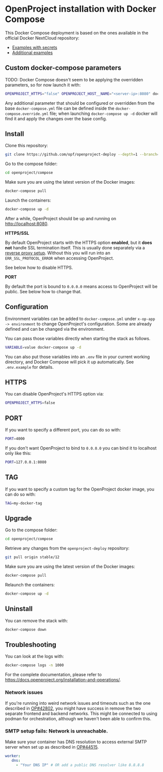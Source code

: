# OpenProject installation with Docker Compose

This Docker Compose deployment is based on the ones available in the official Docker NextCloud repository:
- [Examples with secrets](https://github.com/docker-library/docs/blob/master/nextcloud/README.md#docker-secrets)
- [Additional examples](https://github.com/nextcloud/docker/tree/master/.examples)

## Custom docker-compose parameters
TODO: Docker Compose doesn't seem to be applying the overridden parameters, so for now launch it with:

```bash
OPENPROJECT_HTTPS="false" OPENPROJECT_HOST__NAME="<server-ip>:8080" docker compose up -
```

Any additional parameter that should be configured or overridden from the base `docker-compose.yml` file can be defined inside the `docker-compose.override.yml` file; when launching `docker-compose up -d` docker will find it and apply the changes over the base config.


## Install

Clone this repository:

```bash
git clone https://github.com/opf/openproject-deploy --depth=1 --branch=stable/12 openproject
```

Go to the compose folder: 

```bash
cd openproject/compose
```

Make sure you are using the latest version of the Docker images:

```bash
docker-compose pull
```

Launch the containers:

```bash
docker-compose up -d
```

After a while, OpenProject should be up and running on <http://localhost:8080>.

**HTTPS/SSL**

By default OpenProject starts with the HTTPS option **enabled**, but it **does not** handle SSL termination itself.
This is usually done separately via a [reverse proxy setup](https://www.openproject.org/docs/installation-and-operations/installation/docker/#apache-reverse-proxy-setup).
Without this you will run into an `ERR_SSL_PROTOCOL_ERROR` when accessing OpenProject.

See below how to disable HTTPS.

**PORT**

By default the port is bound to `0.0.0.0` means access to OpenProject will be public.
See below how to change that.

## Configuration

Environment variables can be added to `docker-compose.yml` under `x-op-app -> environment` to change
OpenProject's configuration. Some are already defined and can be changed via the environment.

You can pass those variables directly when starting the stack as follows.

```bash
VARIABLE=value docker-compose up -d
```

You can also put those variables into an `.env` file in your current working
directory, and Docker Compose will pick it up automatically. See `.env.example`
for details.

## HTTPS

You can disable OpenProject's HTTPS option via:

```bash
OPENPROJECT_HTTPS=false
```

## PORT

If you want to specify a different port, you can do so with:

```bash
PORT=4000
```

If you don't want OpenProject to bind to `0.0.0.0` you can bind it to localhost only like this:

```bash
PORT=127.0.0.1:8080
```

## TAG

If you want to specify a custom tag for the OpenProject docker image, you can do so with:

```bash
TAG=my-docker-tag
```

## Upgrade

Go to the compose folder:

```bash
cd openproject/compose
```

Retrieve any changes from the `openproject-deploy` repository:

```bash
git pull origin stable/12
```

Make sure you are using the latest version of the Docker images:

```bash
docker-compose pull
```

Relaunch the containers:

```bash
docker-compose up -d
```

## Uninstall

You can remove the stack with:

```bash
docker-compose down
```

## Troubleshooting

You can look at the logs with:

```bash
docker-compose logs -n 1000
```

For the complete documentation, please refer to https://docs.openproject.org/installation-and-operations/.

### Network issues

If you're running into weird network issues and timeouts such as the one described in [OP#42802](https://community.openproject.org/work_packages/42802), you might have success in remove the two separate frontend and backend networks. This might be connected to using podman for orchestration, although we haven't been able to confirm this.


### SMTP setup fails: Network is unreachable.

Make sure your container has DNS resolution to access external SMTP server when set up as described in [OP#44515](https://community.openproject.org/work_packages/44515).

```yml
worker:
   dns:    
     - "Your DNS IP" # OR add a public DNS resolver like 8.8.8.8
 ```
